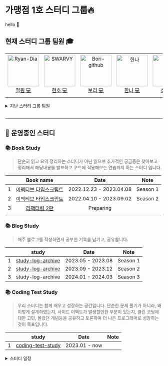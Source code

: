 # 가맹점 1호 스터디 그룹🔥
hello 👋


## 현재 스터디 그룹 팀원 🎓

<table>
  <tr height="140px">
    <td align="center">
      <a href="https://github.com/Ryan-Dia">
        <img src="https://avatars1.githubusercontent.com/u/76567238" alt="Ryan-Dia" width="100" />
      </a>
      <br />
      <a href="https://github.com/Ryan-Dia">철원 💻</a>
    </td>
    <td align="center">
      <a href="https://github.com/SWARVY">
        <img src="https://avatars1.githubusercontent.com/u/53262430" alt="SWARVY" width="100" />
      </a>
      <br />
      <a href="https://github.com/SWARVY">현호 💻</a>
    </td>
    <td align="center">
      <a href="https://github.com/Bori-github">
        <img src="https://avatars.githubusercontent.com/u/85009583" alt="Bori-github" width="100" />
      </a>
      <br />
      <a href="https://github.com/Bori-github">보리 💻</a>
    </td>
    <td align="center">
      <a href="https://github.com/hannaax">
        <img src="https://avatars.githubusercontent.com/u/111215320?v=4" alt="한나" width="100" />
      </a>
      <br />
      <a href="https://github.com/hannaax">한나 💻</a>
    </td>
    <td align="center">
      <a href="https://github.com/limvik">
        <img height="100px" width="100px" src="https://avatars.githubusercontent.com/u//37972432?v=4"/>
       </a>
      <br />
      <a href="https://github.com/limvik">성국 💻</a>
    </td>
    <td align="center">
      <a href="https://github.com/706com">
        <img height="100px" width="100px" src="https://avatars.githubusercontent.com/u/104816530?v=4"/>
       </a>
      <br />
      <a href="https://github.com/706com">동현 💻</a>
    </td>
    <td align="center">
      <a href="https://github.com/ujin2021">
        <img height="100px" width="100px" src="https://avatars.githubusercontent.com/u/53362054?v=4"/>
       </a>
      <br />
      <a href="https://github.com/ujin2021">유진 💻</a>
    </td>
  </tr>
</table>

<details>
    <summary>지난 스터티 그룹 팀원</summary>
    <table>
     <tr height="140px">
      <td align="center">
        <a href="https://github.com/D0Dam">
          <img src="https://avatars.githubusercontent.com/u/51052049?v=4" alt="D0Dam" width="100" />
        </a>
        <br />
        <a href="https://github.com/D0Dam">민재 💻</a>
      </td>
      <td align="center">
        <a href="https://github.com/chee9835">
          <img src="https://avatars.githubusercontent.com/u/100351462" alt="chee9835" width="100" />
        </a>
        <br />
        <a href="https://github.com/chee9835">희수 💻</a>
      </td>
      <td align="center">
        <a href="https://github.com/Leemainsw">
          <img height="100px" width="100px" src="https://avatars.githubusercontent.com/u/48716775?v=4"/>
         </a>
        <br />
        <a href="https://github.com/Leemainsw">예슬 💻</a>
      </td>
      <td align="center">
      <a href="https://github.com/BaxDailyGit">
        <img height="100px" width="100px" src="https://avatars.githubusercontent.com/u/99312529?v=4"/>
       </a>
      <br />
      <a href="https://github.com/BaxDailyGit">승진 💻</a>
    </td>
    </tr>
  </table>
</details>

<br>

---

## 🚀 운영중인 스터디 

### 📚 Book Study
>단순히 읽고 요약 정리하는 스터디가 아닌 읽으며 추가적인 궁금증은 찾아보고 정리해서 해당내용을 발표하고 코드에 적용해보는 연습까지 하는 스터디 입니다.

|   | Book name       | Date                    |  Note |
|:---:|:------------------:|:-------------------------:|:--: |
| 1 | [이펙티브 타입스크립트](https://github.com/Gamangjum-lihou/effective-typescript-study/wiki/Season-1) | 2022.12.23 - 2023.04.08 |Season 1 |
| 2 | [이펙티브 타입스크립트](https://github.com/Gamangjum-lihou/effective-typescript-study/wiki) | 2022.04.10 - 2023.09.02 |Season 2 |
| 3 | [리팩터링 2판](https://github.com/Gamangjum-lihou/refactoring-study)      | Preparing            | |
|||||


### 📚 Blog Study
>매주 블로그를 작성하면서 공부한 기록을 남기고, 공유합니다.

|   | study      | Date                    |  Note |
|:---:|:------------------:|:-------------------------:|:--: |
| 1 | [study-log-archive](https://github.com/Gamangjum-lihou/study-log-archive/wiki/2023_First-season) | 2023.05 - 2023.08 |Season 1 |
| 2 | [study-log-archive](https://github.com/Gamangjum-lihou/study-log-archive) | 2023.09 - 2023.12 |Season 2 |
| 3 | study-log-archive | 2024.01 - 2024.03 |Season 3 |


### 📚 Coding Test Study
>우리 스터디는 함께 배우고 성장하는 공간입니다. 단순한 문제 풀기가 아니라, 왜이렇게 설계하였는지, 사이드 이펙트가 발생할만한 부분이 있는지, 클린 코딩에 대한 고민, 몰랐던 개념등을 공유하고 토론하며 더 나은 프로그래머로 성장하는 것이 목표입니다.

|   | study      | Date                    |  Note |
|:---:|:------------------:|:-------------------------:|:--: |
| 1 | [coding-test-study](https://github.com/Gamangjum-lihou/coding-test-study) | 2023.01 - now | |


<details>
    <summary>스터디 일정</summary>
    <span> 2022.12.01  <a href="https://github.com/Gamangjum-lihou/javascript-baseball-refactor/pulls">Code Review</a> &nbsp  </span>
    <br>
    <span> 2022.12.06 <a href="https://github.com/Gamangjum-lihou/javascript-lotto-refactor/pulls">Code Review</a> &nbsp  </span>
    <br>
    <span> 2022.12.12 <a href="https://github.com/Gamangjum-lihou/javascript-racingcar-precourse/pulls">Code Review</a> &nbsp  </span>
    <br>
    <span> 2022.12.29 <a href="https://github.com/Gamangjum-lihou/effective-typescript-study">Effective Typescript</a> &nbsp  </span>
    <br>
    <span> 2023.01.07 <a href="https://github.com/Gamangjum-lihou/effective-typescript-study">Effective Typescript</a> &nbsp  </span>
    <br>
    <span> 2023.01.15 <a href="https://github.com/Gamangjum-lihou/effective-typescript-study">Effective Typescript</a> &nbsp  </span>
    <br>
    <span> 2023.01.20 <a href="https://github.com/Gamangjum-lihou/effective-typescript-study">Effective Typescript</a> &nbsp / &nbsp <a href="https://github.com/Gamangjum-lihou/coding-test-study"> Codding Test</a></span>
    <br>
    <span> 2023.02.04 <a href="https://github.com/Gamangjum-lihou/effective-typescript-study">Effective Typescript</a> &nbsp / &nbsp <a href="https://github.com/Gamangjum-lihou/coding-test-study"> Codding Test</a></span>
    <br>
    <span> 2023.02.11 <a href="https://github.com/Gamangjum-lihou/effective-typescript-study">Effective Typescript</a> &nbsp / &nbsp <a href="https://github.com/Gamangjum-lihou/coding-test-study"> Codding Test</a></span>
    <br>
    <span> 2023.02.18 <a href="https://github.com/Gamangjum-lihou/effective-typescript-study">Effective Typescript</a> &nbsp / &nbsp <a href="https://github.com/Gamangjum-lihou/coding-test-study"> Codding Test</a></span>
    <br>
    <span> 2023.02.28 방학 </span>
    <br>
    <span> 2023.03.04 <a href="https://github.com/Gamangjum-lihou/effective-typescript-study">Effective Typescript</a> &nbsp / &nbsp <a href="https://github.com/Gamangjum-lihou/coding-test-study"> Codding Test</a></span>
    <br>
    <span> 2023.03.12 <a href="https://github.com/Gamangjum-lihou/effective-typescript-study">Effective Typescript</a> &nbsp / &nbsp <a href="https://github.com/Gamangjum-lihou/coding-test-study"> Codding Test</a></span>
    <br>
  <span> 2023.03.19 <a href="https://github.com/Gamangjum-lihou/effective-typescript-study">Effective Typescript</a> &nbsp / &nbsp <a href="https://github.com/Gamangjum-lihou/coding-test-study"> Codding Test</a></span>
    <br>
    <span> 2023.03.25 <a href="https://github.com/Gamangjum-lihou/effective-typescript-study">Effective Typescript</a> &nbsp / &nbsp <a href="https://github.com/Gamangjum-lihou/coding-test-study"> Codding Test</a></span>
    <br>
    <span> 2023.04.02 <a href="https://github.com/Gamangjum-lihou/effective-typescript-study">Effective Typescript</a> &nbsp / &nbsp <a href="https://github.com/Gamangjum-lihou/coding-test-study"> Codding Test</a></span>
    <br>
    <span> 2023.04.09 <a href="https://github.com/Gamangjum-lihou/effective-typescript-study">Effective Typescript</a> &nbsp / &nbsp <a href="https://github.com/Gamangjum-lihou/coding-test-study"> Codding Test</a></span>
    <br>
    <span> 2023.04.16 <a href="https://github.com/Gamangjum-lihou/effective-typescript-study">Effective Typescript</a> &nbsp / &nbsp <a href="https://github.com/Gamangjum-lihou/coding-test-study"> Codding Test</a></span>
    <br>
    <span> 2023.04.23 <a href="https://github.com/Gamangjum-lihou/effective-typescript-study">Effective Typescript</a> &nbsp / &nbsp <a href="https://github.com/Gamangjum-lihou/coding-test-study"> Codding Test</a></span>
    <br>
    <span> 2023.04.30 <a href="https://github.com/Gamangjum-lihou/effective-typescript-study">Effective Typescript</a> &nbsp / &nbsp <a href="https://github.com/Gamangjum-lihou/coding-test-study"> Codding Test</a></span>
    <br>
  <span> 2023.05.07 <a href="https://github.com/Gamangjum-lihou/effective-typescript-study">Effective Typescript</a> &nbsp / &nbsp <a href="https://github.com/Gamangjum-lihou/coding-test-study"> Codding Test</a></span>
    <br>
    <span> 2023.05.14 <a href="https://github.com/Gamangjum-lihou/effective-typescript-study">Effective Typescript</a> &nbsp / &nbsp <a href="https://github.com/Gamangjum-lihou/coding-test-study"> Codding Test</a> &nbsp / &nbsp <a href="https://github.com/Gamangjum-lihou/typescript-baseball-refactor">Effective Typescript Task</a></span>
    <br>
    <span> 2023.05.21 <a href="https://github.com/Gamangjum-lihou/effective-typescript-study">Effective Typescript</a> &nbsp / &nbsp <a href="https://github.com/Gamangjum-lihou/coding-test-study"> Codding Test</a> &nbsp / &nbsp<a href="https://github.com/Gamangjum-lihou/study-log-archive">Study Log Archive</a>&nbsp / &nbsp <a href="https://github.com/Gamangjum-lihou/typescript-baseball-refactor">Effective Typescript Task</a></span>
    <br>
    <span> 2023.05.28 <a href="https://github.com/Gamangjum-lihou/effective-typescript-study">Effective Typescript</a> &nbsp / &nbsp <a href="https://github.com/Gamangjum-lihou/coding-test-study"> Codding Test</a>
    <a href="https://github.com/Gamangjum-lihou/study-log-archive"></a> &nbsp / &nbsp <a href="https://github.com/Gamangjum-lihou/study-log-archive">Study Log Archive</a></span></span>
    <br>
    <span> 2023.06.03 <a href="https://github.com/Gamangjum-lihou/effective-typescript-study">Effective Typescript</a> &nbsp / &nbsp <a href="https://github.com/Gamangjum-lihou/coding-test-study"> Codding Test</a> &nbsp / &nbsp <a href="https://github.com/Gamangjum-lihou/study-log-archive">Study Log Archive</a></span>
    <br>
    <span> 2023.06.11 <a href="https://github.com/Gamangjum-lihou/effective-typescript-study">Effective Typescript</a> &nbsp / &nbsp <a href="https://github.com/Gamangjum-lihou/coding-test-study"> Codding Test</a>
    <a href="https://github.com/Gamangjum-lihou/study-log-archive"></a> &nbsp / &nbsp <a href="https://github.com/Gamangjum-lihou/study-log-archive">Study Log Archive</a></span>
    <br>
    <span> 2023.06.16 <a href="https://github.com/Gamangjum-lihou/effective-typescript-study">Effective Typescript</a> &nbsp / &nbsp <a href="https://github.com/Gamangjum-lihou/coding-test-study"> Codding Test</a>
    <a href="https://github.com/Gamangjum-lihou/study-log-archive"></a> &nbsp / &nbsp <a href="https://github.com/Gamangjum-lihou/study-log-archive">Study Log Archive</a></span>
    </span>
    <br>
    <span> 2023.07.01 <a href="https://github.com/Gamangjum-lihou/effective-typescript-study">Effective Typescript</a> &nbsp / &nbsp <a href="https://github.com/Gamangjum-lihou/coding-test-study"> Codding Test</a>
    <a href="https://github.com/Gamangjum-lihou/study-log-archive"></a> &nbsp / &nbsp <a href="https://github.com/Gamangjum-lihou/study-log-archive">Study Log Archive</a></span>
    <br>
    <span> 2023.07.08 <a href="https://github.com/Gamangjum-lihou/effective-typescript-study">Effective Typescript</a> &nbsp / &nbsp <a href="https://github.com/Gamangjum-lihou/coding-test-study"> Codding Test</a>
    <a href="https://github.com/Gamangjum-lihou/study-log-archive"></a> &nbsp / &nbsp <a href="https://github.com/Gamangjum-lihou/study-log-archive">Study Log Archive</a></span>\
    <br>
    <span> 2023.07.16 Toss-Next Chanllenge 2023 코드 리뷰 및 Effective typescript 적용(챌린지 과제 공개 금지여서 비공개)</span>
    <br>
    <span> 2023.07.23 <a href="https://github.com/Gamangjum-lihou/effective-typescript-study">Effective Typescript</a> &nbsp / &nbsp <a href="https://github.com/Gamangjum-lihou/coding-test-study"> Codding Test</a>
    <a href="https://github.com/Gamangjum-lihou/study-log-archive"></a> &nbsp / &nbsp <a href="https://github.com/Gamangjum-lihou/study-log-archive">Study Log Archive</a></span>
    <br>
    <span> 2023.07.30 <a href="https://github.com/Gamangjum-lihou/effective-typescript-study">Effective Typescript</a> &nbsp / &nbsp <a href="https://github.com/Gamangjum-lihou/coding-test-study"> Codding Test</a>
    <a href="https://github.com/Gamangjum-lihou/study-log-archive"></a> &nbsp / &nbsp <a href="https://github.com/Gamangjum-lihou/study-log-archive">Study Log Archive</a></span>
    <br>
    <span> 2023.08.06 <a href="https://github.com/Gamangjum-lihou/effective-typescript-study">Effective Typescript</a> &nbsp / &nbsp <a href="https://github.com/Gamangjum-lihou/coding-test-study"> Codding Test</a>
    <a href="https://github.com/Gamangjum-lihou/study-log-archive"></a> &nbsp / &nbsp <a href="https://github.com/Gamangjum-lihou/study-log-archive">Study Log Archive</a></span>
    <br>
    <span> 2023.08.13 <a href="https://github.com/Gamangjum-lihou/effective-typescript-study">Effective Typescript</a> &nbsp / &nbsp <a href="https://github.com/Gamangjum-lihou/coding-test-study"> Codding Test</a>
    <a href="https://github.com/Gamangjum-lihou/study-log-archive"></a> &nbsp / &nbsp <a href="https://github.com/Gamangjum-lihou/study-log-archive">Study Log Archive</a></span>
    <br>
    <span> 2023.08.20 <a href="https://github.com/Gamangjum-lihou/effective-typescript-study">Effective Typescript</a> &nbsp / &nbsp <a href="https://github.com/Gamangjum-lihou/coding-test-study"> Codding Test</a>
    <a href="https://github.com/Gamangjum-lihou/study-log-archive"></a> &nbsp / &nbsp <a href="https://github.com/Gamangjum-lihou/study-log-archive">Study Log Archive</a></span>
    <br>
    <span> 2023.08.27 <a href="https://github.com/Gamangjum-lihou/effective-typescript-study">Effective Typescript</a> &nbsp / &nbsp <a href="https://github.com/Gamangjum-lihou/coding-test-study"> Codding Test</a>
    <a href="https://github.com/Gamangjum-lihou/study-log-archive"></a> &nbsp / &nbsp <a href="https://github.com/Gamangjum-lihou/study-log-archive">Study Log Archive</a></span>
    <br>
    <span> 2023.09.03 <a href="https://github.com/Gamangjum-lihou/effective-typescript-study">Effective Typescript</a> &nbsp / &nbsp <a href="https://github.com/Gamangjum-lihou/coding-test-study"> Codding Test</a>
    <a href="https://github.com/Gamangjum-lihou/study-log-archive"></a> &nbsp / &nbsp <a href="https://github.com/Gamangjum-lihou/study-log-archive">Study Log Archive</a></span>
    <br>
    <span> 2023.09.10 <a href="https://github.com/Gamangjum-lihou/effective-typescript-study">Effective Typescript</a> &nbsp / &nbsp <a href="https://github.com/Gamangjum-lihou/coding-test-study"> Codding Test</a>
    <a href="https://github.com/Gamangjum-lihou/study-log-archive"></a> &nbsp / &nbsp <a href="https://github.com/Gamangjum-lihou/study-log-archive">Study Log Archive</a></span>
    <br>
    <span> 2023.09.17 <a href="https://github.com/Gamangjum-lihou/coding-test-study"> Codding Test</a>
    <a href="https://github.com/Gamangjum-lihou/study-log-archive"></a> &nbsp / &nbsp <a href="https://github.com/Gamangjum-lihou/study-log-archive">Study Log Archive</a></span>
    <br>
    <span> 2023.09.24 <a href="https://github.com/Gamangjum-lihou/coding-test-study"> Codding Test</a>
    <a href="https://github.com/Gamangjum-lihou/study-log-archive"></a> &nbsp / &nbsp <a href="https://github.com/Gamangjum-lihou/study-log-archive">Study Log Archive</a></span>
    <br>
    <span> 2023.09.30 <a href="https://github.com/Gamangjum-lihou/coding-test-study"> Codding Test</a>
    <a href="https://github.com/Gamangjum-lihou/study-log-archive"></a> &nbsp / &nbsp <a href="https://github.com/Gamangjum-lihou/study-log-archive">Study Log Archive</a></span>
    <br>
    <span> 2023.10.08 <a href="https://github.com/Gamangjum-lihou/coding-test-study"> Codding Test</a>
    <a href="https://github.com/Gamangjum-lihou/study-log-archive"></a> &nbsp / &nbsp <a href="https://github.com/Gamangjum-lihou/study-log-archive">Study Log Archive</a></span>

    
    
</span>
</details>



